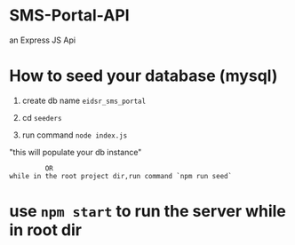 # SMS-Portal-API
an Express JS Api

# How to seed your database (mysql)
1. create db name `eidsr_sms_portal`

2. cd `seeders`

3. run command `node index.js`

"this will populate your db instance"
             
             OR
    while in the root project dir,run command `npm run seed`
# use `npm start` to run the server while in root dir